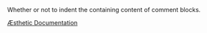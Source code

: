 Whether or not to indent the containing content of comment blocks.

[Æsthetic Documentation](https://aesthetic.js.org/rules/style/preserveComment/)